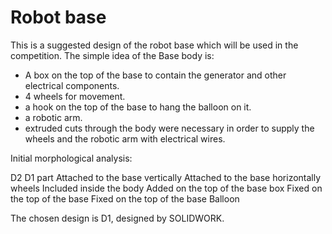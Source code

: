 # Robot base

This is a suggested design of the robot base which will be used in the competition. The simple idea of the Base body is: 
- A box on the top of the base to contain the generator and    other electrical components.  
- 4 wheels for movement.
- a hook on the top of the base to hang the balloon on it.
- a robotic arm.
- extruded cuts through the body were necessary in order to supply the wheels and the robotic arm with electrical wires.

Initial morphological analysis:

D2	D1	part
Attached to the base vertically 	Attached to the base horizontally 	wheels
Included inside the body	Added on the top of the base	box
Fixed on the top of the base	Fixed on the top of the base 	Balloon 

The chosen design is D1, designed by SOLIDWORK. 


